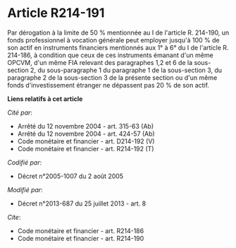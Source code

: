 # Article R214-191

Par dérogation à la limite de 50 % mentionnée au I de l'article R. 214-190, un fonds professionnel à vocation générale peut
employer jusqu'à 100 % de son actif en instruments financiers mentionnés aux 1° à 6° du I de l'article R. 214-186, à
condition que ceux de ces instruments émanant d'un même OPCVM, d'un même FIA relevant des paragraphes 1,2 et 6 de la sous-
section 2, du sous-paragraphe 1 du paragraphe 1 de la sous-section 3, du paragraphe 2 de la sous-section 3 de la présente
section ou d'un même fonds d'investissement étranger ne dépassent pas 20 % de son actif.

**Liens relatifs à cet article**

_Cité par_:

  - Arrêté du 12 novembre 2004 - art. 315-63 (Ab)
  - Arrêté du 12 novembre 2004 - art. 424-57 (Ab)
  - Code monétaire et financier - art. D214-192 (V)
  - Code monétaire et financier - art. R214-192 (T)

_Codifié par_:

  - Décret n°2005-1007 du 2 août 2005

_Modifié par_:

  - Décret n°2013-687 du 25 juillet 2013 - art. 8

_Cite_:

  - Code monétaire et financier - art. R214-186
  - Code monétaire et financier - art. R214-190
